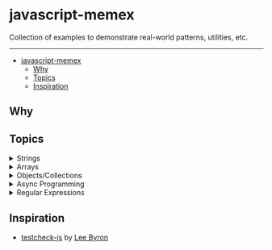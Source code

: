 # javascript-memex

Collection of examples to demonstrate real-world patterns, utilities, etc.

---

- [javascript-memex](#javascript-memex)
  - [Why](#why)
  - [Topics](#topics)
  - [Inspiration](#inspiration)

## Why

## Topics

<details>
<summary>
Strings
</summary>
TODO
</details>
<details>
<summary>
Arrays
</summary>
</details>
<details>
<summary>
Objects/Collections
</summary>
</details>
<details>
<summary>
Async Programming
</summary>
</details>
<details>
<summary>
Regular Expressions
</summary>
</details>


## Inspiration

- [testcheck-js](https://github.com/leebyron/testcheck-js) by [Lee Byron](https://twitter.com/leeb)
